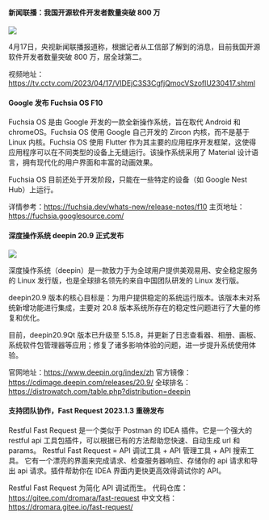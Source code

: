 #### 新闻联播：我国开源软件开发者数量突破 800 万

![](https://img.wendingding.vip/wx/2023041801.png)

4月17日，央视新闻联播报道称，根据记者从工信部了解到的消息，目前我国开源软件开发者数量突破 800 万，居全球第二。

视频地址：https://tv.cctv.com/2023/04/17/VIDEjC3S3CgfjQmocVSzoflU230417.shtml

#### Google 发布 Fuchsia OS F10

Fuchsia OS 是由 Google 开发的一款全新操作系统，旨在取代 Android 和 chromeOS。Fuchsia OS 使用 Google 自己开发的 Zircon 内核，而不是基于 Linux 内核。Fuchsia OS 使用 Flutter 作为其主要的应用程序开发框架，这使得应用程序可以在不同类型的设备上无缝运行。该操作系统采用了 Material 设计语言，拥有现代化的用户界面和丰富的动画效果。

Fuchsia OS 目前还处于开发阶段，只能在一些特定的设备（如 Google Nest Hub）上运行。

详情参考：https://fuchsia.dev/whats-new/release-notes/f10
主页地址：https://fuchsia.googlesource.com/

#### 深度操作系统 deepin 20.9 正式发布


![](https://img.wendingding.vip/wx/2023041802.jpeg)

深度操作系统（deepin）是一款致力于为全球用户提供美观易用、安全稳定服务的 Linux 发行版，也是全球排名领先的来自中国团队研发的 Linux 发行版。

deepin20.9 版本的核心目标是：为用户提供稳定的系统运行版本。该版本未对系统新增功能进行集成，主要对 20.8 版本系统所存在的稳定性问题进行了大量的修复和优化。

目前，deepin20.9Qt 版本已升级至 5.15.8，并更新了日志查看器、相册、画板、系统软件包管理器等应用；修复了诸多影响体验的问题，进一步提升系统使用体验。

官网地址：https://www.deepin.org/index/zh
官方镜像：https://cdimage.deepin.com/releases/20.9/
全球排名：https://distrowatch.com/table.php?distribution=deepin

#### 支持团队协作，Fast Request 2023.1.3 重磅发布

Restful Fast Request 是一个类似于 Postman 的 IDEA 插件。它是一个强大的 restful api 工具包插件，可以根据已有的方法帮助您快速、自动生成 url 和 params。 Restful Fast Request = API 调试工具 + API 管理工具 + API 搜索工具。 它有一个漂亮的界面来完成请求、检查服务器响应、存储你的 api 请求和导出 api 请求。插件帮助你在 IDEA 界面内更快更高效得调试你的 API。

Restful Fast Request 为简化 API 调试而生。
代码仓库：https://gitee.com/dromara/fast-request
中文文档：https://dromara.gitee.io/fast-request/

